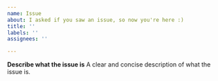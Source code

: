 ```yaml
---
name: Issue
about: I asked if you saw an issue, so now you're here :)
title: ''
labels: ''
assignees: ''

---
```


**Describe what the issue is**
A clear and concise description of what the issue is.
